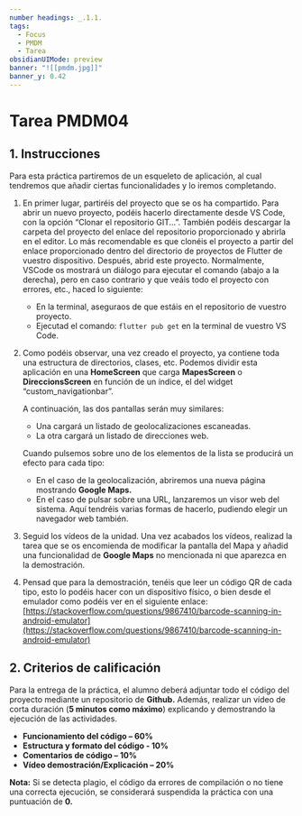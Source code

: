```yaml
---
number headings: _.1.1.
tags:
  - Focus
  - PMDM
  - Tarea
obsidianUIMode: preview
banner: "![[pmdm.jpg]]"
banner_y: 0.42
---
```


# Tarea **PMDM04**
## 1. Instrucciones

Para esta práctica partiremos de un esqueleto de aplicación, al cual tendremos que añadir ciertas funcionalidades y lo iremos completando.

1. En primer lugar, partiréis del proyecto que se os ha compartido. Para abrir un nuevo proyecto, podéis hacerlo directamente desde VS Code, con la opción “Clonar el repositorio GIT...”. También podéis descargar la carpeta del proyecto del enlace del repositorio proporcionado y abrirla en el editor. Lo más recomendable es que clonéis el proyecto a partir del enlace proporcionado dentro del directorio de proyectos de Flutter de vuestro dispositivo. Después, abrid este proyecto. Normalmente, VSCode os mostrará un diálogo para ejecutar el comando (abajo a la derecha), pero en caso contrario y que veáis todo el proyecto con errores, etc., haced lo siguiente:
   - En la terminal, aseguraos de que estáis en el repositorio de vuestro proyecto.
   - Ejecutad el comando: `flutter pub get` en la terminal de vuestro VS Code.

2. Como podéis observar, una vez creado el proyecto, ya contiene toda una estructura de directorios, clases, etc. Podemos dividir esta aplicación en una **HomeScreen** que carga **MapesScreen** o **DireccionsScreen** en función de un índice, el del widget “custom_navigationbar”.

   A continuación, las dos pantallas serán muy similares:

   - Una cargará un listado de geolocalizaciones escaneadas.
   - La otra cargará un listado de direcciones web.

   Cuando pulsemos sobre uno de los elementos de la lista se producirá un efecto para cada tipo:

   - En el caso de la geolocalización, abriremos una nueva página mostrando **Google Maps.**
   - En el caso de pulsar sobre una URL, lanzaremos un visor web del sistema. Aquí tendréis varias formas de hacerlo, pudiendo elegir un navegador web también.

3. Seguid los vídeos de la unidad. Una vez acabados los vídeos, realizad la tarea que se os encomienda de modificar la pantalla del Mapa y añadid una funcionalidad de **Google Maps** no mencionada ni que aparezca en la demostración.

4. Pensad que para la demostración, tenéis que leer un código QR de cada tipo, esto lo podéis hacer con un dispositivo físico, o bien desde el emulador como podéis ver en el siguiente enlace:  
   [https://stackoverflow.com/questions/9867410/barcode-scanning-in-android-emulator](https://stackoverflow.com/questions/9867410/barcode-scanning-in-android-emulator)

## 2. Criterios de calificación

Para la entrega de la práctica, el alumno deberá adjuntar todo el código del proyecto mediante un repositorio de **Github.** Además, realizar un vídeo de corta duración (**5 minutos como máximo**) explicando y demostrando la ejecución de las actividades.

- **Funcionamiento del código – 60%**
- **Estructura y formato del código - 10%**
- **Comentarios de código – 10%**
- **Vídeo demostración/Explicación – 20%**

**Nota:** Si se detecta plagio, el código da errores de compilación o no tiene una correcta ejecución, se considerará suspendida la práctica con una puntuación de **0.**
